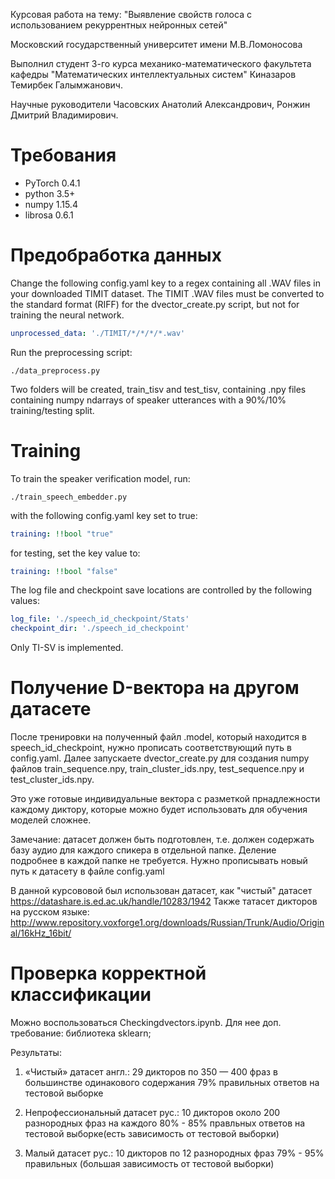 Курсовая работа на тему: "Выявление свойств голоса с использованием рекуррентных нейронных сетей"

Московский государственный университет имени М.В.Ломоносова

Выполнил студент 3-го курса механико-математического факультета кафедры  "Математических интеллектуальных систем" Киназаров Темирбек Галымжанович.

Научные руководители Часовских Анатолий Александрович, Ронжин Дмитрий Владимирович.


# Требования

* PyTorch 0.4.1
* python 3.5+
* numpy 1.15.4
* librosa 0.6.1

# Предобработка данных

Change the following config.yaml key to a regex containing all .WAV files in your downloaded TIMIT dataset. The TIMIT .WAV files must be converted to the standard format (RIFF) for the dvector_create.py script, but not for training the neural network.
```yaml
unprocessed_data: './TIMIT/*/*/*/*.wav'
```
Run the preprocessing script:
```
./data_preprocess.py 
```
Two folders will be created, train_tisv and test_tisv, containing .npy files containing numpy ndarrays of speaker utterances with a 90%/10% training/testing split.

# Training

To train the speaker verification model, run:
```
./train_speech_embedder.py 
```
with the following config.yaml key set to true:
```yaml
training: !!bool "true"
```
for testing, set the key value to:
```yaml
training: !!bool "false"
```
The log file and checkpoint save locations are controlled by the following values:
```yaml
log_file: './speech_id_checkpoint/Stats'
checkpoint_dir: './speech_id_checkpoint'
```
Only TI-SV is implemented.

# Получение D-вектора на другом датасете

После тренировки на полученный файл .model, который находится в speech_id_checkpoint, нужно прописать соответствующий путь в config.yaml. Далее запускаете dvector_create.py для создания numpy файлов train_sequence.npy, train_cluster_ids.npy, test_sequence.npy и test_cluster_ids.npy. 

Это уже готовые индивидуальные вектора с разметкой прнадлежности каждому диктору, которые можно будет использовать для обучения моделей сложнее.

Замечание: датасет должен быть подготовлен, т.е. должен содержать базу аудио для каждого спикера в отдельной папке. Деление подробнее в каждой папке не требуется. Нужно прописывать новый путь к датасету в файле config.yaml

В данной курсововой был использован датасет, как "чистый" датасет https://datashare.is.ed.ac.uk/handle/10283/1942
Также татасет дикторов на русском языке: http://www.repository.voxforge1.org/downloads/Russian/Trunk/Audio/Original/16kHz_16bit/

# Проверка корректной классификации
Можно воспользоваться Checkingdvectors.ipynb. Для нее доп. требование:  библиотека sklearn;

Результаты:
1. «Чистый» датасет англ.:
  29 дикторов по 350 — 400 фраз в большинстве одинакового содержания
  79% правильных ответов на тестовой выборке
  
2. Непрофессиональный датасет рус.:
  10 дикторов около 200 разнородных фраз на каждого
  80% - 85% правльных ответов на тестовой выборке(есть зависимость от тестовой выборки)
  
3. Малый датасет рус.:
  10 дикторов по 12 разнородных фраз
  79% - 95% правильных (большая зависимость от тестовой выборки)

